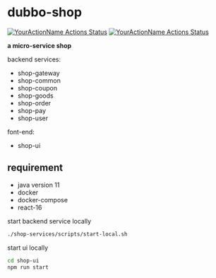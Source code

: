 # dubbo-shop
[![YourActionName Actions Status](https://github.com/Blankll/dubbo-shop/workflows/shop-service-build/badge.svg)](https://github.com//Blankll/dubbo-shop/actions)
[![YourActionName Actions Status](https://github.com/Blankll/dubbo-shop/workflows/shop-ui-build/badge.svg)](https://github.com//Blankll/dubbo-shop/actions)

**a micro-service shop**

backend services:
- shop-gateway
- shop-common
- shop-coupon
- shop-goods
- shop-order
- shop-pay
- shop-user

font-end:
- shop-ui

## requirement
- java version 11
- docker
- docker-compose
- react-16

start backend service locally
```bash
./shop-services/scripts/start-local.sh
```
start ui locally
```bash
cd shop-ui
npm run start
```
